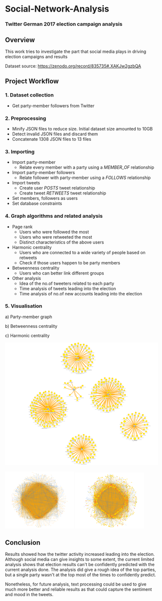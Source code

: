 # Social-Network-Analysis
### Twitter German 2017 election campaign analysis
## Overview
This work tries to investigate the part that social media plays in driving election campaigns and results

Dataset source: https://zenodo.org/record/835735#.XAKJw2gzbQA

## Project Workflow

### 1. Dataset collection
- Get party-member followers from Twitter

### 2. Preprocessing
- Minify JSON files to reduce size. Initial dataset size amounted to 10GB
- Detect invalid JSON files and discard them
- Concatenate 1308 JSON files to 13 files

### 3. Importing
- Import party-member
  - Relate every member with a party using a _MEMBER_OF_ relationship
- Import party-member followers
  - Relate follower with party-member using a _FOLLOWS_ relationship
- Import tweets
  - Create user _POSTS_ tweet relationship
  - Create tweet _RETWEETS_ tweet relationship
- Set members, followers as users
- Set database constraints
### 4. Graph algorithms and related analysis
- Page rank
  - Users who were followed the most
  - Users who were retweeted the most
  - Distinct characteristics of the above users
- Harmonic centrality
  - Users who are connected to a wide variety of people based on retweets
  - Check if those users happen to be party members
- Betweenness centrality
  - Users who can better link different groups
- Other analysis
  - Idea of the no.of tweeters related to each party
  - Time analysis of tweets leading into the election
  - Time analysis of no.of new accounts leading into the election
### 5. Visualisation

  <p>a) Party-member graph</p>
  <p>b) Betweenness centrality</p>
  <p>c) Harmonic centrality</p>

<div float = "left">
  <img src = "Screenshots/member-edit.png">
</div>
<br>
<div float = "left">
  <img width = "45%" src = "Screenshots/betweenness.PNG">
  <img width = "45%" src = "Screenshots/harmonic.PNG">
</div>

## Conclusion

Results showed how the twitter activity increased leading into the election. Although social media can give insights to some extent, the current limited analysis shows that election results can't be confidently predicted with the current analysis done. The analysis did give a rough idea of the top parties, but a single party wasn't at the top most of the times to confidently predict. 

Nonetheless, for future analysis, text processing could be used to give much more better and reliable results as that could capture the sentiment and mood in the tweets.
